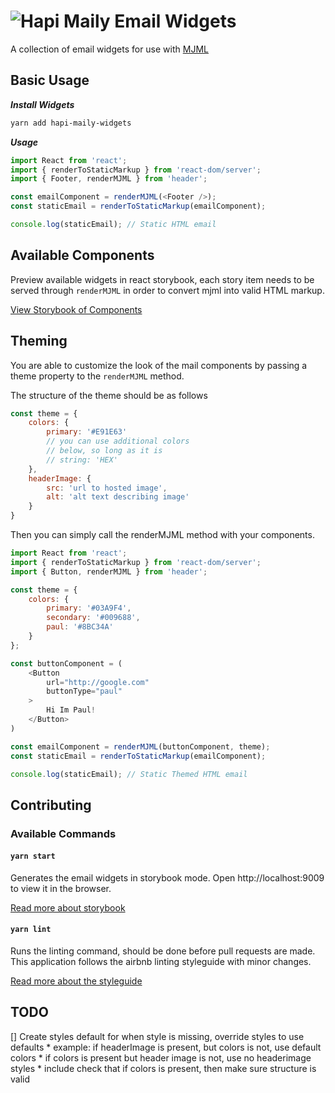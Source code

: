 # ![Hapi Maily](http://i.imgur.com/Ko5GT7a.png?1) Email Widgets

A collection of email widgets for use with [MJML](https://mjml.io)

## Basic Usage

***Install Widgets***
```sh
yarn add hapi-maily-widgets
```

***Usage***
```js
import React from 'react';
import { renderToStaticMarkup } from 'react-dom/server';
import { Footer, renderMJML } from 'header';

const emailComponent = renderMJML(<Footer />);
const staticEmail = renderToStaticMarkup(emailComponent);

console.log(staticEmail); // Static HTML email
```

## Available Components

Preview available widgets in react storybook, each story item
needs to be served through `renderMJML` in order to convert
mjml into valid HTML markup.

[View Storybook of Components](https://joshferrell.github.io/hapi-maily/)

## Theming

You are able to customize the look of the mail components by passing a
theme property to the `renderMJML` method.

The structure of the theme should be as follows

```js
const theme = {
    colors: {
        primary: '#E91E63'
        // you can use additional colors
        // below, so long as it is
        // string: 'HEX'
    },
    headerImage: {
        src: 'url to hosted image',
        alt: 'alt text describing image'
    }
}
```

Then you can simply call the renderMJML method with your components.

```js
import React from 'react';
import { renderToStaticMarkup } from 'react-dom/server';
import { Button, renderMJML } from 'header';

const theme = {
    colors: {
        primary: '#03A9F4',
        secondary: '#009688',
        paul: '#8BC34A'
    }
};

const buttonComponent = (
    <Button
        url="http://google.com"
        buttonType="paul"
    >
        Hi Im Paul!
    </Button>
)

const emailComponent = renderMJML(buttonComponent, theme);
const staticEmail = renderToStaticMarkup(emailComponent);

console.log(staticEmail); // Static Themed HTML email
```


## Contributing

### Available Commands

#### `yarn start`
Generates the email widgets in storybook mode.
Open http://localhost:9009 to view it in the browser.

[Read more about storybook](https://storybook.js.org/basics/introduction/)

#### `yarn lint`
Runs the linting command, should be done before pull requests are made.
This application follows the airbnb linting styleguide with minor changes.

[Read more about the styleguide](https://github.com/airbnb/javascript)

## TODO
[] Create styles default for when style is missing, override styles to use defaults
    * example: if headerImage is present, but colors is not, use default colors
    * if colors is present but header image is not, use no headerimage styles
    * include check that if colors is present, then make sure structure is valid
